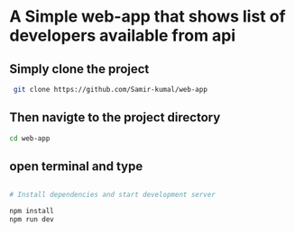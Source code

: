 # A Simple web-app that shows list of developers available from api

## Simply clone the project 
```bash
 git clone https://github.com/Samir-kumal/web-app
```
## Then navigte to the project directory

```bash 
cd web-app
```

## open terminal and type
```bash

# Install dependencies and start development server

npm install
npm run dev
```


